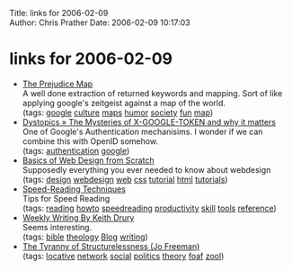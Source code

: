 Title: links for 2006-02-09  
Author: Chris Prather
Date: 2006-02-09 10:17:03

# links for 2006-02-09
<ul class="delicious">
	<li>
		<div class="delicious-link"><a href="http://blog.outer-court.com/prejudice/">The Prejudice Map</a></div>
		<div class="delicious-extended">A well done extraction of returned keywords and mapping. Sort of like applying google's zeitgeist against a map of the world.</div>
		<div class="delicious-tags">(tags: <a href="http://del.icio.us/perigrin/google">google</a> <a href="http://del.icio.us/perigrin/culture">culture</a> <a href="http://del.icio.us/perigrin/maps">maps</a> <a href="http://del.icio.us/perigrin/humor">humor</a> <a href="http://del.icio.us/perigrin/society">society</a> <a href="http://del.icio.us/perigrin/fun">fun</a> <a href="http://del.icio.us/perigrin/map">map</a>)</div>
	</li>
	<li>
		<div class="delicious-link"><a href="http://dystopics.dump.be/2006/02/04/the-mysteries-of-x-google-token-and-why-it-matters/">Dystopics » The Mysteries of X-GOOGLE-TOKEN and why it matters</a></div>
		<div class="delicious-extended">One of Google's Authentication mechanisims. I wonder if we can combine this with OpenID somehow.</div>
		<div class="delicious-tags">(tags: <a href="http://del.icio.us/perigrin/authentication">authentication</a> <a href="http://del.icio.us/perigrin/google">google</a>)</div>
	</li>
	<li>
		<div class="delicious-link"><a href="http://www.webdesignfromscratch.com/">Basics of Web Design from Scratch</a></div>
		<div class="delicious-extended">Supposedly everything you ever needed to know about webdesign</div>
		<div class="delicious-tags">(tags: <a href="http://del.icio.us/perigrin/design">design</a> <a href="http://del.icio.us/perigrin/webdesign">webdesign</a> <a href="http://del.icio.us/perigrin/web">web</a> <a href="http://del.icio.us/perigrin/css">css</a> <a href="http://del.icio.us/perigrin/tutorial">tutorial</a> <a href="http://del.icio.us/perigrin/html">html</a> <a href="http://del.icio.us/perigrin/tutorials">tutorials</a>)</div>
	</li>
	<li>
		<div class="delicious-link"><a href="http://www.indwes.edu/tuesday/speed.htm">Speed-Reading Techniques</a></div>
		<div class="delicious-extended">Tips for Speed Reading</div>
		<div class="delicious-tags">(tags: <a href="http://del.icio.us/perigrin/reading">reading</a> <a href="http://del.icio.us/perigrin/howto">howto</a> <a href="http://del.icio.us/perigrin/speedreading">speedreading</a> <a href="http://del.icio.us/perigrin/productivity">productivity</a> <a href="http://del.icio.us/perigrin/skill">skill</a> <a href="http://del.icio.us/perigrin/tools">tools</a> <a href="http://del.icio.us/perigrin/reference">reference</a>)</div>
	</li>
	<li>
		<div class="delicious-link"><a href="http://www.drurywriting.com/keith/">Weekly Writing By Keith Drury</a></div>
		<div class="delicious-extended">Seems interesting.</div>
		<div class="delicious-tags">(tags: <a href="http://del.icio.us/perigrin/bible">bible</a> <a href="http://del.icio.us/perigrin/theology">theology</a> <a href="http://del.icio.us/perigrin/Blog">Blog</a> <a href="http://del.icio.us/perigrin/writing">writing</a>)</div>
	</li>
	<li>
		<div class="delicious-link"><a href="http://www.bopsecrets.org/CF/structurelessness.htm">The Tyranny of Structurelessness (Jo Freeman)</a></div>
		<div class="delicious-tags">(tags: <a href="http://del.icio.us/perigrin/locative">locative</a> <a href="http://del.icio.us/perigrin/network">network</a> <a href="http://del.icio.us/perigrin/social">social</a> <a href="http://del.icio.us/perigrin/politics">politics</a> <a href="http://del.icio.us/perigrin/theory">theory</a> <a href="http://del.icio.us/perigrin/foaf">foaf</a> <a href="http://del.icio.us/perigrin/zool">zool</a>)</div>
	</li>
</ul>

